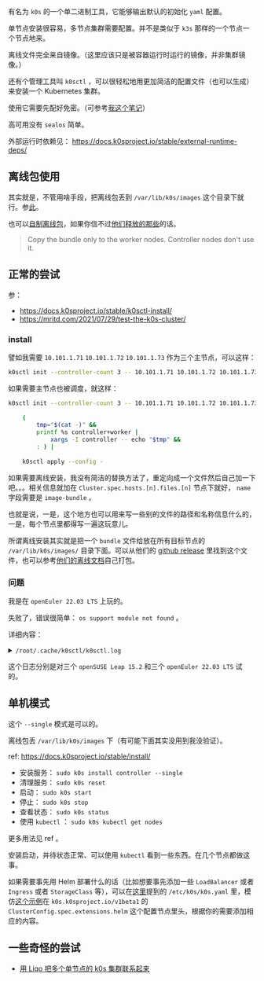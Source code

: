 
有名为 `k0s` 的一个单二进制工具，它能够输出默认的初始化 `yaml` 配置。

单节点安装很容易，多节点集群需要配置。并不是类似于 `k3s` 那样的一个节点一个节点地来。

离线文件完全来自镜像。（这里应该只是被容器运行时运行的镜像，并非集群镜像。）

还有个管理工具叫 `k0sctl` ，可以很轻松地用更加简洁的配置文件（也可以生成）来安装一个 Kubernetes 集群。

使用它需要先配好免密。（可参考[我这个笔记](../ssh-note#%E5%85%8D%E5%AF%86)）

高可用没有 `sealos` 简单。

外部运行时依赖见： https://docs.k0sproject.io/stable/external-runtime-deps/

## 离线包使用

其实就是，不管用啥手段，把离线包丢到 `/var/lib/k0s/images` 这个目录下就行。参[此](https://docs.k0sproject.io/stable/airgap-install/#2a-sync-the-bundle-file-with-the-airgapped-machine-locally)。

也可以[自制离线包](https://docs.k0sproject.io/stable/airgap-install/#1-create-your-own-image-bundle-optional)，如果你信不过[他们释放的那些](https://github.com/k0sproject/k0s/releases)的话。

> Copy the bundle only to the worker nodes. Controller nodes don't use it.
> 

## 正常的尝试

参：
- https://docs.k0sproject.io/stable/k0sctl-install/
- https://mritd.com/2021/07/29/test-the-k0s-cluster/

### install

譬如我需要 `10.101.1.71` `10.101.1.72` `10.101.1.73` 作为三个主节点，可以这样：

~~~ sh
k0sctl init --controller-count 3 -- 10.101.1.71 10.101.1.72 10.101.1.73 | k0sctl apply --config -
~~~

如果需要主节点也被调度，就这样：

~~~ sh
k0sctl init --controller-count 3 -- 10.101.1.71 10.101.1.72 10.101.1.73 |
    
    (
        tmp="$(cat -)" &&
        printf %s controller+worker |
            xargs -I controller -- echo "$tmp" &&
        : ) |
    
    k0sctl apply --config -
~~~


如果需要离线安装，我没有简洁的替换方法了，重定向成一个文件然后自己加一下吧。。。相关信息就加在 `Cluster.spec.hosts.[n].files.[n]` 节点下就好， `name` 字段需要是 `image-bundle` 。

也就是说，一是，这个地方也可以用来写一些别的文件的路径和名称信息什么的，一是，每个节点里都得写一遍这玩意儿。

所谓离线安装其实就是把一个 `bundle` 文件给放在所有目标节点的 `/var/lib/k0s/images/` 目录下面。可以从他们的 [github release](https://github.com/k0sproject/k0s/releases) 里找到这个文件，也可以参考[他们的离线文档](https://docs.k0sproject.io/stable/airgap-install/)自己打包。

### 问题

我是在 `openEuler 22.03 LTS` 上玩的。

失败了，错误很简单： `os support module not found` 。

详细内容：

<details>

<summary>
<code>/root/.cache/k0sctl/k0sctl.log</code>
</summary>

~~~ text
time="26 Jun 22 20:20 CST" level=info msg="###### New session ######"
time="26 Jun 22 20:20 CST" level=debug msg="upgrade check failed: failed to get the latest version information"
time="26 Jun 22 20:20 CST" level=debug msg="Loaded configuration:\napiVersion: k0sctl.k0sproject.io/v1beta1\nkind: Cluster\nmetadata:\n  name: k0s-cluster\nspec:\n  hosts:\n  - ssh:\n      address: 10.101.1.91\n      user: root\n      port: 22\n      keyPath: /root/.ssh/id_rsa\n    role: controller+worker\n  - ssh:\n      address: 10.101.1.92\n      user: root\n      port: 22\n      keyPath: /root/.ssh/id_rsa\n    role: controller+worker\n  - ssh:\n      address: 10.101.1.93\n      user: root\n      port: 22\n      keyPath: /root/.ssh/id_rsa\n    role: controller+worker\n  k0s:\n    version: 1.23.8+k0s.0\n    dynamicConfig: false\n    config:\n      apiVersion: k0s.k0sproject.io/v1beta1\n      kind: Cluster\n      metadata:\n        name: k0s\n      spec:\n        api:\n          k0sApiPort: 9443\n          port: 6443\n        installConfig:\n          users:\n            etcdUser: etcd\n            kineUser: kube-apiserver\n            konnectivityUser: konnectivity-server\n            kubeAPIserverUser: kube-apiserver\n            kubeSchedulerUser: kube-scheduler\n        konnectivity:\n          adminPort: 8133\n          agentPort: 8132\n        network:\n          kubeProxy:\n            disabled: false\n            mode: iptables\n          kuberouter:\n            autoMTU: true\n            mtu: 0\n            peerRouterASNs: \"\"\n            peerRouterIPs: \"\"\n          podCIDR: 10.244.0.0/16\n          provider: kuberouter\n          serviceCIDR: 10.96.0.0/12\n        podSecurityPolicy:\n          defaultPolicy: 00-k0s-privileged\n        storage:\n          type: etcd\n        telemetry:\n          enabled: true\n"
time="26 Jun 22 20:20 CST" level=debug msg="Preparing phase 'Connect to hosts'"
time="26 Jun 22 20:20 CST" level=info msg="\x1b[32m==> Running phase: Connect to hosts\x1b[0m"
time="26 Jun 22 20:20 CST" level=debug msg="[ssh] 10.101.1.91:22: executing `uname | grep -q Linux`"
time="26 Jun 22 20:20 CST" level=debug msg="[ssh] 10.101.1.93:22: executing `uname | grep -q Linux`"
time="26 Jun 22 20:20 CST" level=debug msg="[ssh] 10.101.1.92:22: executing `uname | grep -q Linux`"
time="26 Jun 22 20:20 CST" level=debug msg="[ssh] 10.101.1.91:22: executing `cat /etc/os-release || cat /usr/lib/os-release`"
time="26 Jun 22 20:20 CST" level=debug msg="[ssh] 10.101.1.91:22: NAME=\"openSUSE Leap\""
time="26 Jun 22 20:20 CST" level=debug msg="[ssh] 10.101.1.91:22: VERSION=\"15.2\""
time="26 Jun 22 20:20 CST" level=debug msg="[ssh] 10.101.1.91:22: ID=\"opensuse-leap\""
time="26 Jun 22 20:20 CST" level=debug msg="[ssh] 10.101.1.91:22: ID_LIKE=\"suse opensuse\""
time="26 Jun 22 20:20 CST" level=debug msg="[ssh] 10.101.1.91:22: VERSION_ID=\"15.2\""
time="26 Jun 22 20:20 CST" level=debug msg="[ssh] 10.101.1.91:22: PRETTY_NAME=\"openSUSE Leap 15.2\""
time="26 Jun 22 20:20 CST" level=debug msg="[ssh] 10.101.1.92:22: executing `cat /etc/os-release || cat /usr/lib/os-release`"
time="26 Jun 22 20:20 CST" level=debug msg="[ssh] 10.101.1.91:22: ANSI_COLOR=\"0;32\""
time="26 Jun 22 20:20 CST" level=debug msg="[ssh] 10.101.1.91:22: CPE_NAME=\"cpe:/o:opensuse:leap:15.2\""
time="26 Jun 22 20:20 CST" level=debug msg="[ssh] 10.101.1.91:22: BUG_REPORT_URL=\"https://bugs.opensuse.org\""
time="26 Jun 22 20:20 CST" level=debug msg="[ssh] 10.101.1.91:22: HOME_URL=\"https://www.opensuse.org/\""
time="26 Jun 22 20:20 CST" level=debug msg="[ssh] 10.101.1.91:22: executing `[ \"$(id -u)\" = 0 ]`"
time="26 Jun 22 20:20 CST" level=info msg="[ssh] 10.101.1.91:22: connected"
time="26 Jun 22 20:20 CST" level=debug msg="[ssh] 10.101.1.92:22: NAME=\"openSUSE Leap\""
time="26 Jun 22 20:20 CST" level=debug msg="[ssh] 10.101.1.92:22: VERSION=\"15.2\""
time="26 Jun 22 20:20 CST" level=debug msg="[ssh] 10.101.1.92:22: ID=\"opensuse-leap\""
time="26 Jun 22 20:20 CST" level=debug msg="[ssh] 10.101.1.92:22: ID_LIKE=\"suse opensuse\""
time="26 Jun 22 20:20 CST" level=debug msg="[ssh] 10.101.1.92:22: VERSION_ID=\"15.2\""
time="26 Jun 22 20:20 CST" level=debug msg="[ssh] 10.101.1.92:22: PRETTY_NAME=\"openSUSE Leap 15.2\""
time="26 Jun 22 20:20 CST" level=debug msg="[ssh] 10.101.1.92:22: ANSI_COLOR=\"0;32\""
time="26 Jun 22 20:20 CST" level=debug msg="[ssh] 10.101.1.92:22: CPE_NAME=\"cpe:/o:opensuse:leap:15.2\""
time="26 Jun 22 20:20 CST" level=debug msg="[ssh] 10.101.1.92:22: BUG_REPORT_URL=\"https://bugs.opensuse.org\""
time="26 Jun 22 20:20 CST" level=debug msg="[ssh] 10.101.1.92:22: HOME_URL=\"https://www.opensuse.org/\""
time="26 Jun 22 20:20 CST" level=debug msg="[ssh] 10.101.1.92:22: executing `[ \"$(id -u)\" = 0 ]`"
time="26 Jun 22 20:20 CST" level=info msg="[ssh] 10.101.1.92:22: connected"
time="26 Jun 22 20:20 CST" level=debug msg="[ssh] 10.101.1.93:22: executing `cat /etc/os-release || cat /usr/lib/os-release`"
time="26 Jun 22 20:20 CST" level=debug msg="[ssh] 10.101.1.93:22: NAME=\"openSUSE Leap\""
time="26 Jun 22 20:20 CST" level=debug msg="[ssh] 10.101.1.93:22: VERSION=\"15.2\""
time="26 Jun 22 20:20 CST" level=debug msg="[ssh] 10.101.1.93:22: ID=\"opensuse-leap\""
time="26 Jun 22 20:20 CST" level=debug msg="[ssh] 10.101.1.93:22: ID_LIKE=\"suse opensuse\""
time="26 Jun 22 20:20 CST" level=debug msg="[ssh] 10.101.1.93:22: VERSION_ID=\"15.2\""
time="26 Jun 22 20:20 CST" level=debug msg="[ssh] 10.101.1.93:22: PRETTY_NAME=\"openSUSE Leap 15.2\""
time="26 Jun 22 20:20 CST" level=debug msg="[ssh] 10.101.1.93:22: ANSI_COLOR=\"0;32\""
time="26 Jun 22 20:20 CST" level=debug msg="[ssh] 10.101.1.93:22: CPE_NAME=\"cpe:/o:opensuse:leap:15.2\""
time="26 Jun 22 20:20 CST" level=debug msg="[ssh] 10.101.1.93:22: BUG_REPORT_URL=\"https://bugs.opensuse.org\""
time="26 Jun 22 20:20 CST" level=debug msg="[ssh] 10.101.1.93:22: HOME_URL=\"https://www.opensuse.org/\""
time="26 Jun 22 20:20 CST" level=debug msg="[ssh] 10.101.1.93:22: executing `[ \"$(id -u)\" = 0 ]`"
time="26 Jun 22 20:20 CST" level=info msg="[ssh] 10.101.1.93:22: connected"
time="26 Jun 22 20:20 CST" level=debug msg="Preparing phase 'Detect host operating systems'"
time="26 Jun 22 20:20 CST" level=info msg="\x1b[32m==> Running phase: Detect host operating systems\x1b[0m"
time="26 Jun 22 20:20 CST" level=info msg="###### New session ######"
time="26 Jun 22 20:20 CST" level=error msg="apply failed - log file saved to /root/.cache/k0sctl/k0sctl.log"
time="26 Jun 22 20:20 CST" level=fatal msg="failed on 3 hosts:\n - [ssh] 10.101.1.91:22: os support module not found\n - [ssh] 10.101.1.92:22: os support module not found\n - [ssh] 10.101.1.93:22: os support module not found"
time="29 Jun 22 19:09 CST" level=info msg="###### New session ######"
time="29 Jun 22 19:09 CST" level=debug msg="upgrade check failed: failed to get the latest version information"
time="29 Jun 22 19:09 CST" level=debug msg="Loaded configuration:\napiVersion: k0sctl.k0sproject.io/v1beta1\nkind: Cluster\nmetadata:\n  name: k0s-cluster\nspec:\n  hosts:\n  - ssh:\n      address: 10.101.1.71\n      user: root\n      port: 22\n      keyPath: /root/.ssh/id_rsa\n    role: controller+worker\n  - ssh:\n      address: 10.101.1.72\n      user: root\n      port: 22\n      keyPath: /root/.ssh/id_rsa\n    role: controller+worker\n  - ssh:\n      address: 10.101.1.73\n      user: root\n      port: 22\n      keyPath: /root/.ssh/id_rsa\n    role: controller+worker\n  k0s:\n    version: \"\"\n    dynamicConfig: false\n"
time="29 Jun 22 19:10 CST" level=debug msg="Preparing phase 'Connect to hosts'"
time="29 Jun 22 19:10 CST" level=info msg="\x1b[32m==> Running phase: Connect to hosts\x1b[0m"
time="29 Jun 22 19:10 CST" level=debug msg="[ssh] 10.101.1.71:22: executing `uname | grep -q Linux`"
time="29 Jun 22 19:10 CST" level=debug msg="[ssh] 10.101.1.72:22: executing `uname | grep -q Linux`"
time="29 Jun 22 19:10 CST" level=debug msg="[ssh] 10.101.1.73:22: executing `uname | grep -q Linux`"
time="29 Jun 22 19:10 CST" level=debug msg="[ssh] 10.101.1.71:22: executing `cat /etc/os-release || cat /usr/lib/os-release`"
time="29 Jun 22 19:10 CST" level=debug msg="[ssh] 10.101.1.72:22: executing `cat /etc/os-release || cat /usr/lib/os-release`"
time="29 Jun 22 19:10 CST" level=debug msg="[ssh] 10.101.1.71:22: NAME=\"openEuler\""
time="29 Jun 22 19:10 CST" level=debug msg="[ssh] 10.101.1.71:22: VERSION=\"22.03 LTS\""
time="29 Jun 22 19:10 CST" level=debug msg="[ssh] 10.101.1.71:22: ID=\"openEuler\""
time="29 Jun 22 19:10 CST" level=debug msg="[ssh] 10.101.1.71:22: VERSION_ID=\"22.03\""
time="29 Jun 22 19:10 CST" level=debug msg="[ssh] 10.101.1.71:22: PRETTY_NAME=\"openEuler 22.03 LTS\""
time="29 Jun 22 19:10 CST" level=debug msg="[ssh] 10.101.1.71:22: ANSI_COLOR=\"0;31\""
time="29 Jun 22 19:10 CST" level=debug msg="[ssh] 10.101.1.71:22: "
time="29 Jun 22 19:10 CST" level=debug msg="[ssh] 10.101.1.71:22: executing `[ \"$(id -u)\" = 0 ]`"
time="29 Jun 22 19:10 CST" level=debug msg="[ssh] 10.101.1.73:22: executing `cat /etc/os-release || cat /usr/lib/os-release`"
time="29 Jun 22 19:10 CST" level=debug msg="[ssh] 10.101.1.72:22: NAME=\"openEuler\""
time="29 Jun 22 19:10 CST" level=debug msg="[ssh] 10.101.1.72:22: VERSION=\"22.03 LTS\""
time="29 Jun 22 19:10 CST" level=debug msg="[ssh] 10.101.1.72:22: ID=\"openEuler\""
time="29 Jun 22 19:10 CST" level=debug msg="[ssh] 10.101.1.72:22: VERSION_ID=\"22.03\""
time="29 Jun 22 19:10 CST" level=debug msg="[ssh] 10.101.1.72:22: PRETTY_NAME=\"openEuler 22.03 LTS\""
time="29 Jun 22 19:10 CST" level=debug msg="[ssh] 10.101.1.72:22: ANSI_COLOR=\"0;31\""
time="29 Jun 22 19:10 CST" level=debug msg="[ssh] 10.101.1.72:22: "
time="29 Jun 22 19:10 CST" level=debug msg="[ssh] 10.101.1.72:22: executing `[ \"$(id -u)\" = 0 ]`"
time="29 Jun 22 19:10 CST" level=info msg="[ssh] 10.101.1.71:22: connected"
time="29 Jun 22 19:10 CST" level=info msg="[ssh] 10.101.1.72:22: connected"
time="29 Jun 22 19:10 CST" level=debug msg="[ssh] 10.101.1.73:22: NAME=\"openEuler\""
time="29 Jun 22 19:10 CST" level=debug msg="[ssh] 10.101.1.73:22: VERSION=\"22.03 LTS\""
time="29 Jun 22 19:10 CST" level=debug msg="[ssh] 10.101.1.73:22: ID=\"openEuler\""
time="29 Jun 22 19:10 CST" level=debug msg="[ssh] 10.101.1.73:22: VERSION_ID=\"22.03\""
time="29 Jun 22 19:10 CST" level=debug msg="[ssh] 10.101.1.73:22: PRETTY_NAME=\"openEuler 22.03 LTS\""
time="29 Jun 22 19:10 CST" level=debug msg="[ssh] 10.101.1.73:22: ANSI_COLOR=\"0;31\""
time="29 Jun 22 19:10 CST" level=debug msg="[ssh] 10.101.1.73:22: "
time="29 Jun 22 19:10 CST" level=debug msg="[ssh] 10.101.1.73:22: executing `[ \"$(id -u)\" = 0 ]`"
time="29 Jun 22 19:10 CST" level=info msg="[ssh] 10.101.1.73:22: connected"
time="29 Jun 22 19:10 CST" level=debug msg="Preparing phase 'Detect host operating systems'"
time="29 Jun 22 19:10 CST" level=info msg="\x1b[32m==> Running phase: Detect host operating systems\x1b[0m"
time="29 Jun 22 19:10 CST" level=info msg="###### New session ######"
time="29 Jun 22 19:10 CST" level=error msg="apply failed - log file saved to /root/.cache/k0sctl/k0sctl.log"
time="29 Jun 22 19:10 CST" level=fatal msg="failed on 3 hosts:\n - [ssh] 10.101.1.71:22: os support module not found\n - [ssh] 10.101.1.72:22: os support module not found\n - [ssh] 10.101.1.73:22: os support module not found"
~~~

</details>

这个日志分别是对三个 `openSUSE Leap 15.2` 和三个 `openEuler 22.03 LTS` 试的。

## 单机模式

这个 `--single` 模式是可以的。

离线包丢 `/var/lib/k0s/images` 下（有可能下面其实没用到我没验证）。

ref: https://docs.k0sproject.io/stable/install/

- 安装服务： `sudo k0s install controller --single`
- 清理服务： `sudo k0s reset`
- 启动： `sudo k0s start`
- 停止： `sudo k0s stop`
- 查看状态： `sudo k0s status`
- 使用 `kubectl` ： `sudo k0s kubectl get nodes`

更多用法见 ref 。

安装启动，并待状态正常、可以使用 `kubectl` 看到一些东西。在几个节点都做这事。

如果需要事先用 Helm 部署什么的话（比如想要事先添加一些 `LoadBalancer` 或者 `Ingress` 或者 `StorageClass` 等），可以在[这里](https://docs.k0sproject.io/stable/configuration/)提到的 `/etc/k0s/k0s.yaml` 里，模仿[这个示例](https://docs.k0sproject.io/stable/examples/traefik-ingress/)在 `k0s.k0sproject.io/v1beta1` 的 `ClusterConfig.spec.extensions.helm` 这个配置节点里头，根据你的需要添加相应的内容。


## 一些奇怪的尝试

- [用 Liqo 把多个单节点的 k0s 集群联系起来](../liqo-note#骚操作)



